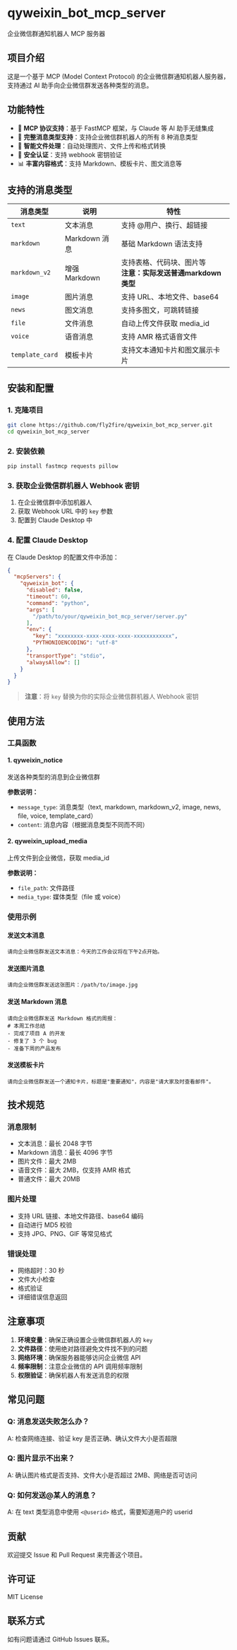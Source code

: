 # qyweixin_bot_mcp_server

企业微信群通知机器人 MCP 服务器

## 项目介绍

这是一个基于 MCP (Model Context Protocol) 的企业微信群通知机器人服务器，支持通过 AI 助手向企业微信群发送各种类型的消息。

## 功能特性

- 🤖 **MCP 协议支持**：基于 FastMCP 框架，与 Claude 等 AI 助手无缝集成
- 📱 **完整消息类型支持**：支持企业微信群机器人的所有 8 种消息类型
- 🔧 **智能文件处理**：自动处理图片、文件上传和格式转换
- 🔐 **安全认证**：支持 webhook 密钥验证
- 📊 **丰富内容格式**：支持 Markdown、模板卡片、图文消息等

## 支持的消息类型

| 消息类型 | 说明 | 特性 |
|---------|------|------|
| `text` | 文本消息 | 支持 @用户、换行、超链接 |
| `markdown` | Markdown 消息 | 基础 Markdown 语法支持 |
| `markdown_v2` | 增强 Markdown | 支持表格、代码块、图片等<br/>**注意：实际发送普通markdown类型** |
| `image` | 图片消息 | 支持 URL、本地文件、base64 |
| `news` | 图文消息 | 支持多图文，可跳转链接 |
| `file` | 文件消息 | 自动上传文件获取 media_id |
| `voice` | 语音消息 | 支持 AMR 格式语音文件 |
| `template_card` | 模板卡片 | 支持文本通知卡片和图文展示卡片 |

## 安装和配置

### 1. 克隆项目
```bash
git clone https://github.com/fly2fire/qyweixin_bot_mcp_server.git
cd qyweixin_bot_mcp_server
```

### 2. 安装依赖
```bash
pip install fastmcp requests pillow
```

### 3. 获取企业微信群机器人 Webhook 密钥
1. 在企业微信群中添加机器人
2. 获取 Webhook URL 中的 `key` 参数
3. 配置到 Claude Desktop 中

### 4. 配置 Claude Desktop

在 Claude Desktop 的配置文件中添加：

```json
{
  "mcpServers": {
    "qyweixin_bot": {
      "disabled": false,
      "timeout": 60,
      "command": "python",
      "args": [
        "/path/to/your/qyweixin_bot_mcp_server/server.py"
      ],
      "env": {
        "key": "xxxxxxxx-xxxx-xxxx-xxxx-xxxxxxxxxxxx",
        "PYTHONIOENCODING": "utf-8"
      },
      "transportType": "stdio",
      "alwaysAllow": []
    }
  }
}
```

> **注意**：将 `key` 替换为你的实际企业微信群机器人 Webhook 密钥

## 使用方法

### 工具函数

#### 1. qyweixin_notice
发送各种类型的消息到企业微信群

**参数说明：**
- `message_type`: 消息类型（text, markdown, markdown_v2, image, news, file, voice, template_card）
- `content`: 消息内容（根据消息类型不同而不同）

#### 2. qyweixin_upload_media
上传文件到企业微信，获取 media_id

**参数说明：**
- `file_path`: 文件路径
- `media_type`: 媒体类型（file 或 voice）

### 使用示例

#### 发送文本消息
```
请向企业微信群发送文本消息：今天的工作会议将在下午2点开始。
```

#### 发送图片消息
```
请向企业微信群发送这张图片：/path/to/image.jpg
```

#### 发送 Markdown 消息
```
请向企业微信群发送 Markdown 格式的周报：
# 本周工作总结
- 完成了项目 A 的开发
- 修复了 3 个 bug
- 准备下周的产品发布
```

#### 发送模板卡片
```
请向企业微信群发送一个通知卡片，标题是"重要通知"，内容是"请大家及时查看邮件"。
```

## 技术规范

### 消息限制
- 文本消息：最长 2048 字节
- Markdown 消息：最长 4096 字节
- 图片文件：最大 2MB
- 语音文件：最大 2MB，仅支持 AMR 格式
- 普通文件：最大 20MB

### 图片处理
- 支持 URL 链接、本地文件路径、base64 编码
- 自动进行 MD5 校验
- 支持 JPG、PNG、GIF 等常见格式

### 错误处理
- 网络超时：30 秒
- 文件大小检查
- 格式验证
- 详细错误信息返回

## 注意事项

1. **环境变量**：确保正确设置企业微信群机器人的 `key`
2. **文件路径**：使用绝对路径避免文件找不到的问题
3. **网络环境**：确保服务器能够访问企业微信 API
4. **频率限制**：注意企业微信的 API 调用频率限制
5. **权限验证**：确保机器人有发送消息的权限

## 常见问题

### Q: 消息发送失败怎么办？
A: 检查网络连接、验证 key 是否正确、确认文件大小是否超限

### Q: 图片显示不出来？
A: 确认图片格式是否支持、文件大小是否超过 2MB、网络是否可访问

### Q: 如何发送@某人的消息？
A: 在 text 类型消息中使用 `<@userid>` 格式，需要知道用户的 userid

## 贡献

欢迎提交 Issue 和 Pull Request 来完善这个项目。

## 许可证

MIT License

## 联系方式

如有问题请通过 GitHub Issues 联系。